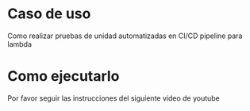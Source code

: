 # Caso de uso
Como realizar pruebas de unidad automatizadas en CI/CD pipeline
para lambda

# Como ejecutarlo
Por favor seguir las instrucciones del siguiente video de youtube
